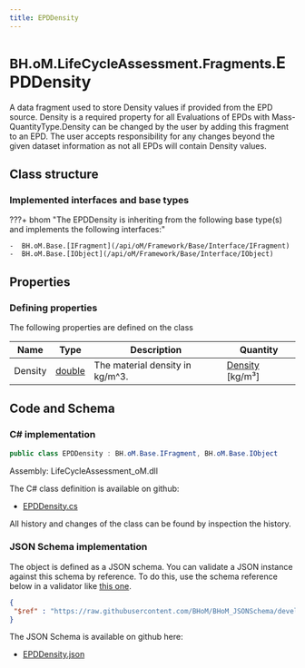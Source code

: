```yaml
---
title: EPDDensity
---
```


# <small>BH.oM.LifeCycleAssessment.Fragments.</small>**EPDDensity**

A data fragment used to store Density values if provided from the EPD source. 
Density is a required property for all Evaluations of EPDs with Mass-QuantityType.Density can be changed by the user by adding this fragment to an EPD. 
The user accepts responsibility for any changes beyond the given dataset information as not all EPDs will contain Density values.

## Class structure

### Implemented interfaces and base types

???+ bhom "The EPDDensity is inheriting from the following base type(s) and implements the following interfaces:"

    -  BH.oM.Base.[IFragment](/api/oM/Framework/Base/Interface/IFragment)
    -  BH.oM.Base.[IObject](/api/oM/Framework/Base/Interface/IObject)


## Properties



### Defining properties

The following properties are defined on the class

| Name             | Type             | Description      | Quantity         |
|------------------|------------------|------------------|------------------|
| Density | [double](https://learn.microsoft.com/en-us/dotnet/api/System.Double?view=netstandard-2.0) | The material density in kg/m^3. | [Density](/api/oM/Dimensional/Quantities/Attributes/Density) [kg/m³] |


## Code and Schema

### C# implementation

``` C# title="C#"
public class EPDDensity : BH.oM.Base.IFragment, BH.oM.Base.IObject
```

Assembly: LifeCycleAssessment_oM.dll

The C# class definition is available on github:

- [EPDDensity.cs](https://github.com/BHoM/BHoM/blob/develop/LifeCycleAssessment_oM/Fragments\EPDDensity.cs)

All history and changes of the class can be found by inspection the history.
### JSON Schema implementation

The object is defined as a JSON schema. You can validate a JSON instance against this schema by reference. To do this, use the schema reference below in a validator like [this one](https://www.jsonschemavalidator.net/).

``` json title="JSON Schema"
{
 "$ref" : "https://raw.githubusercontent.com/BHoM/BHoM_JSONSchema/develop/LifeCycleAssessment_oM/Fragments/EPDDensity.json"
}
```

The JSON Schema is available on github here:

- [EPDDensity.json](https://github.com/BHoM/BHoM_JSONSchema/blob/develop/LifeCycleAssessment_oM/Fragments/EPDDensity.json)
